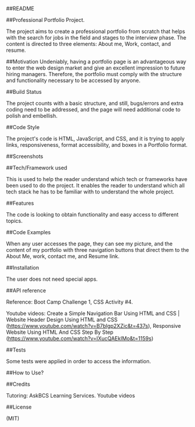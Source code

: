 ##README

##Professional Portfolio Project.

The project aims to create a professional portfolio from scratch that helps with the search for jobs in the field and stages to the interview phase. The content is directed to three elements: About me, Work, contact, and resume.

##Motivation
Undeniably, having a portfolio page is an advantageous way to enter the web design market and give an excellent impression to future hiring managers. Therefore, the portfolio must comply with the structure and functionality necessary to be accessed by anyone.

##Build Status

The project counts with a basic structure, and still, bugs/errors and extra coding need to be addressed, and the page will need additional code to polish and embellish.

##Code Style

The project's code is HTML, JavaScript, and CSS, and it is trying to apply links, responsiveness, format accessibility, and boxes in a Portfolio format.

##Screenshots

##Tech/Framework used

This is used to help the reader understand which tech or frameworks have been used to do the project. It enables the reader to understand which all tech stack he has to be familiar with to understand the whole project.

##Features

The code is looking to obtain functionality and easy access to different topics.

##Code Examples

When any user accesses the page, they can see my picture, and the content of my portfolio with three navigation buttons that direct them to the About Me, work, contact me, and Resume link.

##Installation

The user does not need special apps.

##API reference

Reference: Boot Camp Challenge 1, CSS Activity #4.

Youtube videos: Create a Simple Navigation Bar Using HTML and CSS | Website Header Design Using HTML and CSS (https://www.youtube.com/watch?v=B7blgp2XZic&t=437s), Responsive Website Using HTML And CSS Step By Step (https://www.youtube.com/watch?v=IXucQAEkIMo&t=1159s)

##Tests

Some tests were applied in order to access the information.

##How to Use?

##Credits

Tutoring: AskBCS Learning Services.
Youtube videos

##License

(MIT)
